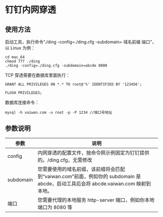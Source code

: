 # 钉钉内网穿透

## 使用方法

启动工具，执行命令“./ding -config=./ding.cfg -subdomain= 域名前缀 端口”，以 Linux 为例：

```
cd mac_64
chmod 777 ./ding
./ding -config=./ding.cfg -subdomain=abcde 8080
```

TCP 穿透需要在数据库里面执行：

`GRANT ALL PRIVILEGES ON *.* TO root@'%' IDENTIFIED BY '123456';`

`FLUSH PRIVILEGES;`

数据库连接命令：

`mysql -h vaiwan.com -u root -p -P 1234 //端口号地址`

## 参数说明

<table> 
 <thead> 
  <tr> 
   <th>参数</th> 
   <th>说明</th> 
  </tr> 
 </thead> 
 <tbody> 
  <tr> 
   <td>config</td> 
   <td>内网穿透的配置文件，按命令照示例固定为钉钉提供的。/ding.cfg，无需修改</td> 
  </tr> 
  <tr> 
   <td>subdomain</td> 
   <td>您需要使用的域名前缀，该前缀将会匹配到“vaiwan.com”前面，例如你的 subdomain 是 abcde，启动工具后会将 abcde.vaiwan.com 映射到本地。</td> 
  </tr> 
  <tr> 
   <td>端口</td> 
   <td>您需要代理的本地服务 http-server 端口，例如你本地端口为 8080 等</td> 
  </tr> 
 </tbody> 
</table>
